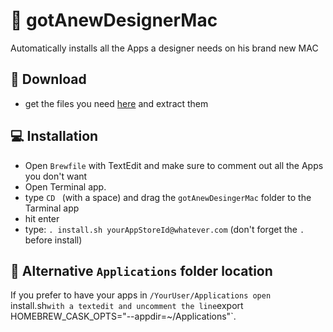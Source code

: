 #  gotAnewDesignerMac
Automatically installs all the Apps a designer needs on his brand new MAC

## 💾 Download
- get the files you need [here](https://github.com/meodai/gotAnewDesignerMac/archive/master.zip) and extract them

## 💻 Installation
- Open `Brewfile` with TextEdit and make sure to comment out all the Apps you don't want
- Open Terminal app.
- type `CD ` (with a space) and drag the `gotAnewDesingerMac` folder to the Tarminal app
- hit enter
- type: `. install.sh yourAppStoreId@whatever.com` (don't forget the `.` before install)


## 📂 Alternative `Applications` folder location
If you prefer to have your apps in `/YourUser/Applications open `install.sh` with a textedit
and uncomment the line `export HOMEBREW_CASK_OPTS="--appdir=~/Applications"`.


